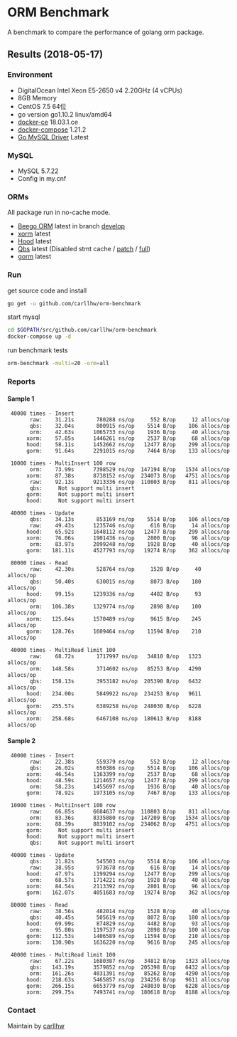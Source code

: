 # ORM Benchmark

A benchmark to compare the performance of golang orm package.

## Results (2018-05-17)

### Environment

* DigitalOcean Intel Xeon E5-2650 v4 2.20GHz (4 vCPUs)
* 8GB Memory
* CentOS 7.5 64位
* go version go1.10.2 linux/amd64
* [docker-ce](https://docs.docker.com/install/linux/docker-ce/centos/) 18.03.1.ce
* [docker-compose](https://github.com/docker/compose) 1.21.2
* [Go MySQL Driver](https://github.com/go-sql-driver/mysql) Latest

### MySQL

* MySQL 5.7.22
* Config in my.cnf

### ORMs

All package run in no-cache mode.

* [Beego ORM](http://beego.me/docs/mvc/model/overview.md) latest in branch [develop](https://github.com/astaxie/beego/tree/develop)
* [xorm](https://github.com/go-xorm/xorm) latest
* [Hood](https://github.com/eaigner/hood) latest
* [Qbs](https://github.com/coocood/qbs) latest (Disabled stmt cache / [patch](https://gist.github.com/slene/8297019) / [full](https://gist.github.com/slene/8297565))
* [gorm](https://github.com/jinzhu/gorm) latest

### Run

get source code and install
```bash
go get -u github.com/carllhw/orm-benchmark
```

start mysql
```bash
cd $GOPATH/src/github.com/carllhw/orm-benchmark
docker-compose up -d
```

run benchmark tests
```bash
orm-benchmark -multi=20 -orm=all
```

### Reports

#### Sample 1

```
 40000 times - Insert
       raw:    31.21s       780288 ns/op     552 B/op     12 allocs/op
       qbs:    32.04s       800915 ns/op    5514 B/op    106 allocs/op
       orm:    42.63s      1065733 ns/op    1936 B/op     40 allocs/op
      xorm:    57.85s      1446261 ns/op    2537 B/op     68 allocs/op
      hood:    58.11s      1452662 ns/op   12477 B/op    299 allocs/op
      gorm:    91.64s      2291015 ns/op    7464 B/op    133 allocs/op

 10000 times - MultiInsert 100 row
       orm:    73.99s      7398529 ns/op  147194 B/op   1534 allocs/op
      xorm:    87.38s      8738152 ns/op  234073 B/op   4751 allocs/op
       raw:    92.13s      9213336 ns/op  110803 B/op    811 allocs/op
       qbs:     Not support multi insert
      gorm:     Not support multi insert
      hood:     Not support multi insert

 40000 times - Update
       qbs:    34.13s       853169 ns/op    5514 B/op    106 allocs/op
       raw:    49.43s      1235746 ns/op     616 B/op     14 allocs/op
      hood:    65.92s      1648112 ns/op   12477 B/op    299 allocs/op
      xorm:    76.06s      1901436 ns/op    2800 B/op     96 allocs/op
       orm:    83.97s      2099248 ns/op    1928 B/op     40 allocs/op
      gorm:   181.11s      4527793 ns/op   19274 B/op    362 allocs/op

 80000 times - Read
       raw:    42.30s       528764 ns/op     1528 B/op     40 allocs/op
       qbs:    50.40s       630015 ns/op     8073 B/op    180 allocs/op
      hood:    99.15s      1239336 ns/op     4482 B/op     93 allocs/op
       orm:   106.38s      1329774 ns/op     2898 B/op    100 allocs/op
      xorm:   125.64s      1570489 ns/op     9615 B/op    245 allocs/op
      gorm:   128.76s      1609464 ns/op    11594 B/op    210 allocs/op

 40000 times - MultiRead limit 100
       raw:    68.72s       1717997 ns/op   34810 B/op   1323 allocs/op
       orm:   148.58s       3714602 ns/op   85253 B/op   4290 allocs/op
       qbs:   158.13s       3953182 ns/op  205390 B/op   6432 allocs/op
      hood:   234.00s       5849922 ns/op  234253 B/op   9611 allocs/op
      gorm:   255.57s       6389258 ns/op  248030 B/op   6228 allocs/op
      xorm:   258.68s       6467108 ns/op  180613 B/op   8188 allocs/op
```

#### Sample 2

```
 40000 times - Insert
       raw:    22.38s       559379 ns/op     552 B/op     12 allocs/op
       qbs:    26.02s       650386 ns/op    5514 B/op    106 allocs/op
      xorm:    46.54s      1163399 ns/op    2537 B/op     68 allocs/op
      hood:    48.59s      1214657 ns/op   12477 B/op    299 allocs/op
       orm:    58.23s      1455697 ns/op    1936 B/op     40 allocs/op
      gorm:    78.92s      1973105 ns/op    7467 B/op    133 allocs/op

 10000 times - MultiInsert 100 row
       raw:    66.85s      6684637 ns/op  110803 B/op    811 allocs/op
       orm:    83.36s      8335880 ns/op  147209 B/op   1534 allocs/op
      xorm:    88.39s      8839102 ns/op  234062 B/op   4751 allocs/op
      gorm:     Not support multi insert
      hood:     Not support multi insert
       qbs:     Not support multi insert

 40000 times - Update
       qbs:    21.82s       545503 ns/op    5514 B/op    106 allocs/op
       raw:    38.95s       973678 ns/op     616 B/op     14 allocs/op
      hood:    47.97s      1199294 ns/op   12477 B/op    299 allocs/op
       orm:    68.57s      1714221 ns/op    1928 B/op     40 allocs/op
      xorm:    84.54s      2113392 ns/op    2801 B/op     96 allocs/op
      gorm:   162.07s      4051683 ns/op   19274 B/op    362 allocs/op

 80000 times - Read
       raw:    38.56s       482014 ns/op    1528 B/op     40 allocs/op
       qbs:    40.45s       505619 ns/op    8072 B/op    180 allocs/op
      hood:    69.99s       874829 ns/op    4482 B/op     93 allocs/op
       orm:    95.80s      1197537 ns/op    2898 B/op    100 allocs/op
      gorm:   112.53s      1406589 ns/op   11594 B/op    210 allocs/op
      xorm:   130.90s      1636220 ns/op    9616 B/op    245 allocs/op

 40000 times - MultiRead limit 100
       raw:    67.22s      1680387 ns/op   34812 B/op   1323 allocs/op
       qbs:   143.19s      3579852 ns/op  205398 B/op   6432 allocs/op
       orm:   161.26s      4031391 ns/op   85262 B/op   4290 allocs/op
      hood:   218.63s      5465857 ns/op  234256 B/op   9611 allocs/op
      gorm:   266.15s      6653779 ns/op  248030 B/op   6228 allocs/op
      xorm:   299.75s      7493741 ns/op  180618 B/op   8188 allocs/op
```

### Contact

Maintain by [carllhw](https://github.com/carllhw)